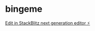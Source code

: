 # bingeme

[Edit in StackBlitz next generation editor ⚡️](https://stackblitz.com/~/github.com/mishikakhanna/bingeme)